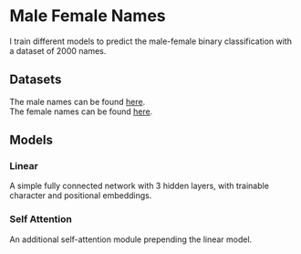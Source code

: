 # Male Female Names
I train different models to predict the male-female binary classification with a dataset of 2000 names.

## Datasets
The male names can be found [here](https://www.pampers.co.uk/pregnancy/baby-names/article/top-baby-names-for-boys).</br>
The female names can be found [here](https://www.goodhousekeeping.com/life/parenting/a37668901/top-baby-girl-names/).

## Models
### Linear
A simple fully connected network with 3 hidden layers, with trainable character and positional embeddings.

### Self Attention
An additional self-attention module prepending the linear model.